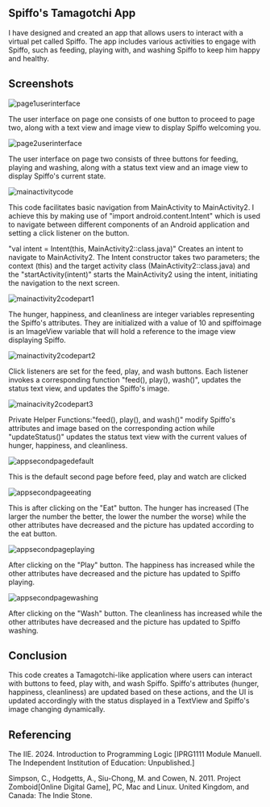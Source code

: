 
## Spiffo's Tamagotchi App

I have designed and created an app that allows users to interact with a virtual pet called Spiffo. The app includes various activities to engage with Spiffo, such as feeding, playing with, and washing Spiffo to keep him happy and healthy. 

## Screenshots

![page1userinterface](https://github.com/ST10443016/IMAD_Assignment2/assets/161335532/0ac8a86a-b10e-437e-961d-6cb27d088b18)

The user interface on page one consists of one button to proceed to page two, along with a text view and image view to display Spiffo welcoming you.

![page2userinterface](https://github.com/ST10443016/IMAD_Assignment2/assets/161335532/a3c320d8-733e-4ab9-9901-75eb8645f7e4)

The user interface on page two consists of three buttons for feeding, playing and washing, along with a status text view and an image view to display Spiffo's current state.

![mainactivitycode](https://github.com/ST10443016/IMAD_Assignment2/assets/161335532/2ba5d7ff-d0bb-4d12-82e0-d52996086b95)

This code facilitates basic navigation from MainActivity to MainActivity2. I achieve this by making use of "import android.content.Intent" which is used to navigate between different components of an Android application and setting a click listener on the button.

"val intent = Intent(this, MainActivity2::class.java)" Creates an intent to navigate to MainActivity2. The Intent constructor takes two parameters; the context (this) and the target activity class (MainActivity2::class.java) and the "startActivity(intent)" starts the MainActivity2 using the intent, initiating the navigation to the next screen.

![mainactivity2codepart1](https://github.com/ST10443016/IMAD_Assignment2/assets/161335532/86c14bd0-f766-4f16-8c44-c32e0a5060ae)

The hunger, happiness, and cleanliness are integer variables representing the Spiffo's attributes. They are initialized with a value of 10 and spiffoimage is an ImageView variable that will hold a reference to the image view displaying Spiffo.

![mainactivity2codepart2](https://github.com/ST10443016/IMAD_Assignment2/assets/161335532/5b3564f8-7d98-45c7-bab9-2ae56bd3d0db)

Click listeners are set for the feed, play, and wash buttons. Each listener invokes a corresponding function "feed(), play(), wash()", updates the status text view, and updates the Spiffo's image.

![mainacivity2codepart3](https://github.com/ST10443016/IMAD_Assignment2/assets/161335532/7e7a7c82-a6ce-4e15-b1d1-92678f827df0)

Private Helper Functions:"feed(), play(), and wash()" modify Spiffo's attributes and image based on the corresponding action while "updateStatus()" updates the status text view with the current values of hunger, happiness, and cleanliness.

![appsecondpagedefault](https://github.com/ST10443016/IMAD_Assignment2/assets/161335532/64725cb6-f061-440d-81fc-1585fe0573a8)

This is the default second page before feed, play and watch are clicked 

![appsecondpageeating](https://github.com/ST10443016/IMAD_Assignment2/assets/161335532/9d146f4b-8ade-469f-b107-44ae42dd862c)

This is after clicking on the "Eat" button. The hunger has increased (The larger the number the better, the lower the number the worse) while the other attributes have decreased and the picture has updated according to the eat button.

![appsecondpageplaying](https://github.com/ST10443016/IMAD_Assignment2/assets/161335532/5b5a1395-6bdd-4621-bc6f-862b46ca3cef)

After clicking on the "Play" button. The happiness has increased while the other attributes have decreased and the picture has updated to Spiffo playing.

![appsecondpagewashing](https://github.com/ST10443016/IMAD_Assignment2/assets/161335532/ddf8736b-0afc-4a2f-b1b2-4fd0b0e13e1e)

After clicking on the "Wash" button. The cleanliness has increased while the other attributes have decreased and the picture has updated to Spiffo washing.
## Conclusion

This code creates a Tamagotchi-like application where users can interact with buttons to feed, play with, and wash Spiffo. Spiffo's attributes (hunger, happiness, cleanliness) are updated based on these actions, and the UI is updated accordingly with the status displayed in a TextView and Spiffo's image changing dynamically.
## Referencing

The IIE. 2024. Introduction to Programming Logic [IPRG1111 Module Manuell. The Independent Institution of Education: Unpublished.] 

Simpson, C., Hodgetts, A., Siu-Chong, M. and Cowen, N. 2011. Project Zomboid[Online Digital Game], PC, Mac and Linux. United Kingdom, and Canada: The Indie Stone.
